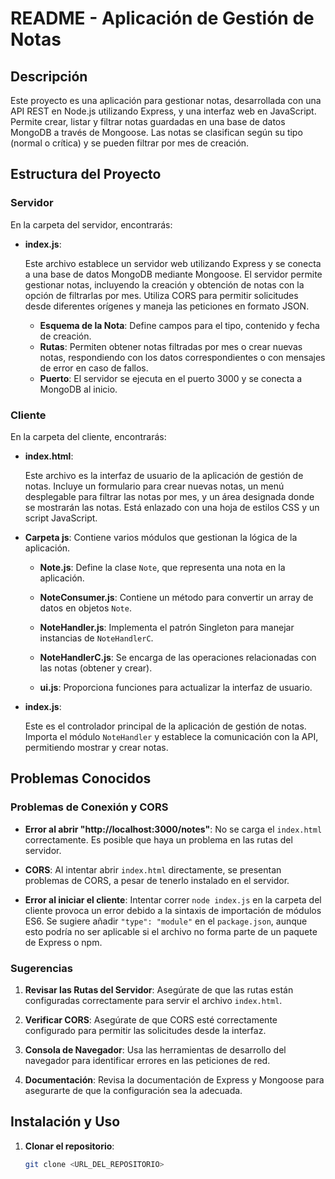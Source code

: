 # README - Aplicación de Gestión de Notas

## Descripción

Este proyecto es una aplicación para gestionar notas, desarrollada con una API REST en Node.js utilizando Express, y una interfaz web en JavaScript. Permite crear, listar y filtrar notas guardadas en una base de datos MongoDB a través de Mongoose. Las notas se clasifican según su tipo (normal o crítica) y se pueden filtrar por mes de creación.

## Estructura del Proyecto

### Servidor

En la carpeta del servidor, encontrarás:

- **index.js**: 

  Este archivo establece un servidor web utilizando Express y se conecta a una base de datos MongoDB mediante Mongoose. El servidor permite gestionar notas, incluyendo la creación y obtención de notas con la opción de filtrarlas por mes. Utiliza CORS para permitir solicitudes desde diferentes orígenes y maneja las peticiones en formato JSON.

  - **Esquema de la Nota**: Define campos para el tipo, contenido y fecha de creación.
  - **Rutas**: Permiten obtener notas filtradas por mes o crear nuevas notas, respondiendo con los datos correspondientes o con mensajes de error en caso de fallos.
  - **Puerto**: El servidor se ejecuta en el puerto 3000 y se conecta a MongoDB al inicio.

### Cliente

En la carpeta del cliente, encontrarás:

- **index.html**: 

  Este archivo es la interfaz de usuario de la aplicación de gestión de notas. Incluye un formulario para crear nuevas notas, un menú desplegable para filtrar las notas por mes, y un área designada donde se mostrarán las notas. Está enlazado con una hoja de estilos CSS y un script JavaScript.

- **Carpeta js**: Contiene varios módulos que gestionan la lógica de la aplicación.

  - **Note.js**: Define la clase `Note`, que representa una nota en la aplicación.
  
  - **NoteConsumer.js**: Contiene un método para convertir un array de datos en objetos `Note`.
  
  - **NoteHandler.js**: Implementa el patrón Singleton para manejar instancias de `NoteHandlerC`.
  
  - **NoteHandlerC.js**: Se encarga de las operaciones relacionadas con las notas (obtener y crear).
  
  - **ui.js**: Proporciona funciones para actualizar la interfaz de usuario.

- **index.js**: 

  Este es el controlador principal de la aplicación de gestión de notas. Importa el módulo `NoteHandler` y establece la comunicación con la API, permitiendo mostrar y crear notas.

## Problemas Conocidos

### Problemas de Conexión y CORS

- **Error al abrir "http://localhost:3000/notes"**: No se carga el `index.html` correctamente. Es posible que haya un problema en las rutas del servidor.
  
- **CORS**: Al intentar abrir `index.html` directamente, se presentan problemas de CORS, a pesar de tenerlo instalado en el servidor.

- **Error al iniciar el cliente**: Intentar correr `node index.js` en la carpeta del cliente provoca un error debido a la sintaxis de importación de módulos ES6. Se sugiere añadir `"type": "module"` en el `package.json`, aunque esto podría no ser aplicable si el archivo no forma parte de un paquete de Express o npm.

### Sugerencias

1. **Revisar las Rutas del Servidor**: Asegúrate de que las rutas están configuradas correctamente para servir el archivo `index.html`.

2. **Verificar CORS**: Asegúrate de que CORS esté correctamente configurado para permitir las solicitudes desde la interfaz.

3. **Consola de Navegador**: Usa las herramientas de desarrollo del navegador para identificar errores en las peticiones de red.

4. **Documentación**: Revisa la documentación de Express y Mongoose para asegurarte de que la configuración sea la adecuada.

## Instalación y Uso

1. **Clonar el repositorio**:
   ```bash
   git clone <URL_DEL_REPOSITORIO>
